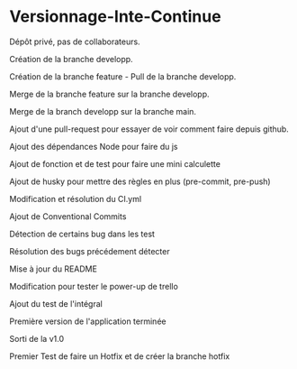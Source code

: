 # Versionnage-Inte-Continue

Dépôt privé, pas de collaborateurs.

Création de la branche developp.

Création de la branche feature - Pull de la branche developp.

Merge de la branche feature sur la branche developp.

Merge de la branch developp sur la branche main.

Ajout d'une pull-request pour essayer de voir comment faire depuis github.

Ajout des dépendances Node pour faire du js

Ajout de fonction et de test pour faire une mini calculette

Ajout de husky pour mettre des règles en plus (pre-commit, pre-push)

Modification et résolution du CI.yml

Ajout de Conventional Commits

Détection de certains bug dans les test

Résolution des bugs précédement détecter

Mise à jour du README

Modification pour tester le power-up de trello

Ajout du test de l'intégral

Première version de l'application terminée

Sorti de la v1.0

Premier Test de faire un Hotfix et de créer la branche hotfix